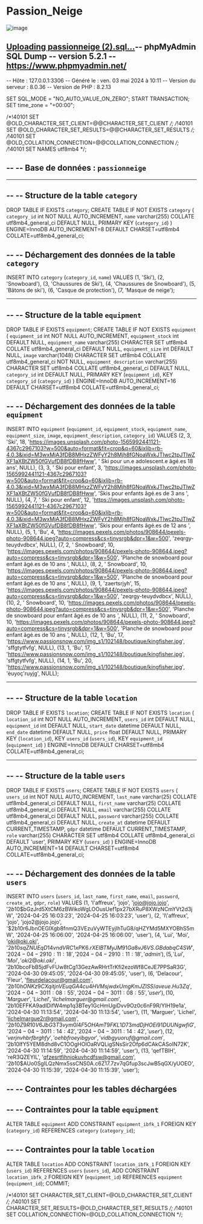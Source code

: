 # Passion_Neige





![image](https://github.com/EyJunn/Passion_Neige/assets/154548599/ac21617c-0d53-4138-9d08-d38ebeb29597)




[Uploading passionneige (2).sql…]()-- phpMyAdmin SQL Dump
-- version 5.2.1
-- https://www.phpmyadmin.net/
--
-- Hôte : 127.0.0.1:3306
-- Généré le : ven. 03 mai 2024 à 10:11
-- Version du serveur : 8.0.36
-- Version de PHP : 8.2.13

SET SQL_MODE = "NO_AUTO_VALUE_ON_ZERO";
START TRANSACTION;
SET time_zone = "+00:00";


/*!40101 SET @OLD_CHARACTER_SET_CLIENT=@@CHARACTER_SET_CLIENT */;
/*!40101 SET @OLD_CHARACTER_SET_RESULTS=@@CHARACTER_SET_RESULTS */;
/*!40101 SET @OLD_COLLATION_CONNECTION=@@COLLATION_CONNECTION */;
/*!40101 SET NAMES utf8mb4 */;

--
-- Base de données : `passionneige`
--

-- --------------------------------------------------------

--
-- Structure de la table `category`
--

DROP TABLE IF EXISTS `category`;
CREATE TABLE IF NOT EXISTS `category` (
  `category_id` int NOT NULL AUTO_INCREMENT,
  `name` varchar(255) COLLATE utf8mb4_general_ci DEFAULT NULL,
  PRIMARY KEY (`category_id`)
) ENGINE=InnoDB AUTO_INCREMENT=8 DEFAULT CHARSET=utf8mb4 COLLATE=utf8mb4_general_ci;

--
-- Déchargement des données de la table `category`
--

INSERT INTO `category` (`category_id`, `name`) VALUES
(1, 'Ski'),
(2, 'Snowboard'),
(3, 'Chaussures de Ski'),
(4, 'Chaussures de Snowboard'),
(5, 'Bâtons de ski'),
(6, 'Casque de protection'),
(7, 'Masque de neige');

-- --------------------------------------------------------

--
-- Structure de la table `equipment`
--

DROP TABLE IF EXISTS `equipment`;
CREATE TABLE IF NOT EXISTS `equipment` (
  `equipment_id` int NOT NULL AUTO_INCREMENT,
  `equipment_stock` int DEFAULT NULL,
  `equipment_name` varchar(255) CHARACTER SET utf8mb4 COLLATE utf8mb4_general_ci DEFAULT NULL,
  `equipment_size` int DEFAULT NULL,
  `image` varchar(1048) CHARACTER SET utf8mb4 COLLATE utf8mb4_general_ci NOT NULL,
  `equipment_description` varchar(255) CHARACTER SET utf8mb4 COLLATE utf8mb4_general_ci DEFAULT NULL,
  `category_id` int DEFAULT NULL,
  PRIMARY KEY (`equipment_id`),
  KEY `category_id` (`category_id`)
) ENGINE=InnoDB AUTO_INCREMENT=16 DEFAULT CHARSET=utf8mb4 COLLATE=utf8mb4_general_ci;

--
-- Déchargement des données de la table `equipment`
--

INSERT INTO `equipment` (`equipment_id`, `equipment_stock`, `equipment_name`, `equipment_size`, `image`, `equipment_description`, `category_id`) VALUES
(2, 3, 'Ski', 18, 'https://images.unsplash.com/photo-1565992441121-4367c2967103?w=500&auto=format&fit=crop&q=60&ixlib=rb-4.0.3&ixid=M3wxMjA3fDB8MHxzZWFyY2h8Mjh8fGNoaWxkJTIwc2tpJTIwZXF1aXBtZW50fGVufDB8fDB8fHww', ' Ski pour un.e adolescent.e âgé.es 18 ans', NULL),
(3, 3, ' Ski pour enfant', 3, 'https://images.unsplash.com/photo-1565992441121-4367c2967103?w=500&auto=format&fit=crop&q=60&ixlib=rb-4.0.3&ixid=M3wxMjA3fDB8MHxzZWFyY2h8Mjh8fGNoaWxkJTIwc2tpJTIwZXF1aXBtZW50fGVufDB8fDB8fHww', 'Skis pour enfants âgé.es de 3 ans ', NULL),
(4, 7, ' Ski pour enfant', 12, 'https://images.unsplash.com/photo-1565992441121-4367c2967103?w=500&auto=format&fit=crop&q=60&ixlib=rb-4.0.3&ixid=M3wxMjA3fDB8MHxzZWFyY2h8Mjh8fGNoaWxkJTIwc2tpJTIwZXF1aXBtZW50fGVufDB8fDB8fHww', 'Skis pour enfants âgé.es de 12 ans ', NULL),
(5, 1, 'Bu', 4, 'https://images.pexels.com/photos/908644/pexels-photo-908644.jpeg?auto=compress&cs=tinysrgb&dpr=1&w=500', 'zeqrgy-teuydvdbcx', NULL),
(7, 2, ' Snowboard', 10, 'https://images.pexels.com/photos/908644/pexels-photo-908644.jpeg?auto=compress&cs=tinysrgb&dpr=1&w=500', 'Planche de snowboard pour enfant âgé.es de 10 ans ', NULL),
(8, 2, ' Snowboard', 10, 'https://images.pexels.com/photos/908644/pexels-photo-908644.jpeg?auto=compress&cs=tinysrgb&dpr=1&w=500', 'Planche de snowboard pour enfant âgé.es de 10 ans ', NULL),
(9, 1, 'zaertsrjyh', 15, 'https://images.pexels.com/photos/908644/pexels-photo-908644.jpeg?auto=compress&cs=tinysrgb&dpr=1&w=500', 'zeqrgy-teuydvdbcx', NULL),
(10, 2, ' Snowboard', 10, 'https://images.pexels.com/photos/908644/pexels-photo-908644.jpeg?auto=compress&cs=tinysrgb&dpr=1&w=500', 'Planche de snowboard pour enfant âgé.es de 10 ans ', NULL),
(11, 2, ' Snowboard', 10, 'https://images.pexels.com/photos/908644/pexels-photo-908644.jpeg?auto=compress&cs=tinysrgb&dpr=1&w=500', 'Planche de snowboard pour enfant âgé.es de 10 ans ', NULL),
(12, 1, 'Bu', 17, 'https://www.passionsnow.com/img_s1/102148/boutique/kingfisher.jpg', 'sffgtytfvfg', NULL),
(13, 1, 'Bu', 17, 'https://www.passionsnow.com/img_s1/102148/boutique/kingfisher.jpg', 'sffgtytfvfg', NULL),
(14, 1, 'Bu', 20, 'https://www.passionsnow.com/img_s1/102148/boutique/kingfisher.jpg', 'èuyoç\'ruyjg', NULL);

-- --------------------------------------------------------

--
-- Structure de la table `location`
--

DROP TABLE IF EXISTS `location`;
CREATE TABLE IF NOT EXISTS `location` (
  `location_id` int NOT NULL AUTO_INCREMENT,
  `users_id` int DEFAULT NULL,
  `equipment_id` int DEFAULT NULL,
  `start_date` datetime DEFAULT NULL,
  `end_date` datetime DEFAULT NULL,
  `price` float DEFAULT NULL,
  PRIMARY KEY (`location_id`),
  KEY `users_id` (`users_id`),
  KEY `equipment_id` (`equipment_id`)
) ENGINE=InnoDB DEFAULT CHARSET=utf8mb4 COLLATE=utf8mb4_general_ci;

-- --------------------------------------------------------

--
-- Structure de la table `users`
--

DROP TABLE IF EXISTS `users`;
CREATE TABLE IF NOT EXISTS `users` (
  `users_id` int NOT NULL AUTO_INCREMENT,
  `last_name` varchar(25) COLLATE utf8mb4_general_ci DEFAULT NULL,
  `first_name` varchar(25) COLLATE utf8mb4_general_ci DEFAULT NULL,
  `email` varchar(255) COLLATE utf8mb4_general_ci DEFAULT NULL,
  `password` varchar(255) COLLATE utf8mb4_general_ci DEFAULT NULL,
  `create_at` datetime DEFAULT CURRENT_TIMESTAMP,
  `gdpr` datetime DEFAULT CURRENT_TIMESTAMP,
  `role` varchar(255) CHARACTER SET utf8mb4 COLLATE utf8mb4_general_ci DEFAULT 'user',
  PRIMARY KEY (`users_id`)
) ENGINE=InnoDB AUTO_INCREMENT=14 DEFAULT CHARSET=utf8mb4 COLLATE=utf8mb4_general_ci;

--
-- Déchargement des données de la table `users`
--

INSERT INTO `users` (`users_id`, `last_name`, `first_name`, `email`, `password`, `create_at`, `gdpr`, `role`) VALUES
(1, 'l\'affreux', 'jojo', 'jojo@jojo.jojo', '$2b$10$bGzJrd5XtCM6zBWikoWgLOOusUef1px27bXRuP8XWzNCmYVt2d3jW', '2024-04-25 16:03:23', '2024-04-25 16:03:23', 'user'),
(2, 'l\'affreux', 'jojo', 'jojo2@jojo.jojo', '$2b$10$r6JbnOEGlXgb8fnmQ3VEzuVyWTEyjIhTuG8/qHZYMd5MXYOBhS5mW', '2024-04-25 16:06:00', '2024-04-25 16:06:00', 'user'),
(4, 'Lui', 'Moi', 'oki@oki.oki', '$2b$10$sqZNUEqD14vndVRC1xPK6.rXEIBTMyJM91Ga8vJ6VS.GBdabqC4SW', '2024-04-29 10:11:18', '2024-04-29 10:11:18', 'admin'),
(5, 'Lui', 'Moi', 'oki2@oki.oki', '$2b$10$bcoFbB5jdFvFUw8tCg13GezAwRHrtTrKfi2ezoWf8CeJE7PPSaR3G', '2024-04-30 09:45:05', '2024-04-30 09:45:05', 'user'),
(6, 'Delacour', 'Fleur', 'fleurdelacour@gmail.com', '$2b$10$hONKz9CXqitjnVEuqGA4cu4HVMsjwdxUmgKmJZlSS/aveue.Hu3Zq', '2024-04-30 11:08:55', '2024-04-30 11:08:55', 'user'),
(10, 'Marguer', 'Lichel', 'lichelmarguer@gmail.com', '$2b$10$EFFKA9adIDifW4mp1q3BTey1GcHmUgiDvv9Oz0c6nF9R/YIH19e1a', '2024-04-30 11:13:54', '2024-04-30 11:13:54', 'user'),
(11, 'Marguer', 'Lichel', 'lichelmargue2r@gmail.com', '$2b$10$Z9R10V6JbG3T3vym0l4F5OHAmT9FKL1D73mdDjHOEi91DUUNgwfiG', '2024-04-30 11:14:42', '2024-04-30 11:14:42', 'user'),
(12, 'verjnvhbrfbrghfy', 'oehbfroeyibgyor', 'vidbgyuoruf@gmail.com', '$2b$10$IfY5YEM8dhd8vC1OOgHOlOaRVQLigSNsSir2Ofp6dCAkCASolN72K', '2024-04-30 11:14:59', '2024-04-30 11:14:59', 'user'),
(13, 'qefTBIH', 'reR3QZEYIL', 'qfzesrtfihnjokuvhcdfsw@gmail.com', '$2b$10$AUo0SgILQzNmx5ssCNS0A.c6Z17.7zv7qGfup3scJwB5qGX/yUOEO', '2024-04-30 11:15:39', '2024-04-30 11:15:39', 'user');

--
-- Contraintes pour les tables déchargées
--

--
-- Contraintes pour la table `equipment`
--
ALTER TABLE `equipment`
  ADD CONSTRAINT `equipment_ibfk_1` FOREIGN KEY (`category_id`) REFERENCES `category` (`category_id`);

--
-- Contraintes pour la table `location`
--
ALTER TABLE `location`
  ADD CONSTRAINT `location_ibfk_1` FOREIGN KEY (`users_id`) REFERENCES `users` (`users_id`),
  ADD CONSTRAINT `location_ibfk_2` FOREIGN KEY (`equipment_id`) REFERENCES `equipment` (`equipment_id`);
COMMIT;

/*!40101 SET CHARACTER_SET_CLIENT=@OLD_CHARACTER_SET_CLIENT */;
/*!40101 SET CHARACTER_SET_RESULTS=@OLD_CHARACTER_SET_RESULTS */;
/*!40101 SET COLLATION_CONNECTION=@OLD_COLLATION_CONNECTION */;

